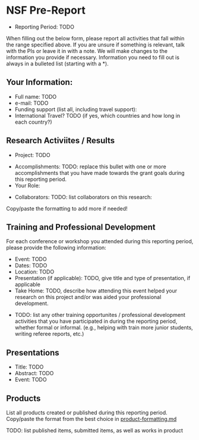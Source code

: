 # NSF Pre-Report

* Reporting Period: TODO 

When filling out the below form, please report all activities that fall within
the range specified above.  If you are unsure if something is relevant, talk
with the PIs or leave it in with a note.  We will make changes to the
information you provide if necessary.  Information you need to fill out is
always in a bulleted list (starting with a *).

## Your Information:

* Full name: TODO
* e-mail: TODO
* Funding support (list all, including travel support):
* International Travel? TODO (if yes, which countries and how long in each country?)

## Research Activiites / Results

+ Project: TODO
* Accomplishments: TODO: replace this bullet with one or more accomplishments
  that you have made towards the grant goals during this reporting period.
* Your Role:
+ Collaborators: TODO: list collaborators on this research:

Copy/paste the formatting to add more if needed!

## Training and Professional Development

For each conference or workshop you attended during this reporting period,
please provide the following information:

* Event: TODO
* Dates: TODO
* Location: TODO
* Presentation (if applicable): TODO, give title and type of presentation, if applicable
* Take Home: TODO, describe how attending this event helped your research on this
  project and/or was aided your professional development.

+ TODO: list any other training opportunites / professional development activities
that you have participated in during the reporting period, whether formal or
informal.  (e.g., helping with train more junior students, writing referee
reports, etc.)

## Presentations

* Title: TODO
* Abstract: TODO
* Event: TODO 

## Products

List all products created or published during this reporting period.
Copy/paste the format from the best choice in [product-formatting.md](https://github.com/compTAG/student-resources/tree/master/reports/product-formatting.md)

TODO: list published items, submitted items, as well as works in product

